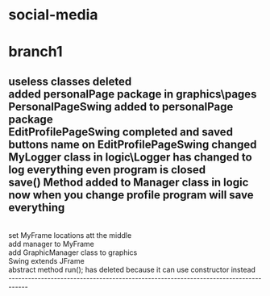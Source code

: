 # social-media
# branch1
  useless classes deleted
  <br>
  added personalPage package in graphics\pages
  <br>
  PersonalPageSwing added to personalPage package
  <br>
  EditProfilePageSwing completed and saved
  <br>
  buttons name on EditProfilePageSwing changed
  <br>
  MyLogger class in logic\Logger has changed to log everything even program is closed
  <br>
  save() Method added to Manager class in logic
  <br>
  now when you change profile program will save everything
  <br>
  ------------------------------------------------------------------------------------
  <br>
  set MyFrame locations att the middle
  <br>
  add manager to MyFrame
  <br>
  add GraphicManager class to graphics
  <br>
  Swing extends JFrame
  <br>
  abstract method run(); has deleted because it can use constructor instead
  <br>
  ------------------------------------------------------------------------------------
  <br>
